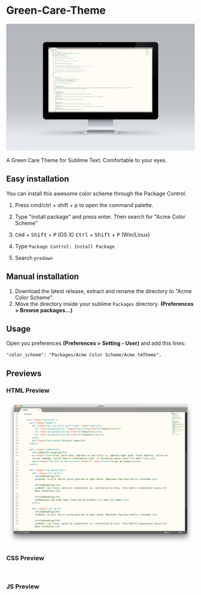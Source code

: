 # Green-Care-Theme

![](img/2.jpg)

A Green Care Theme for Sublime Text. Comfortable to your eyes.

## Easy installation

You can install this awesome color scheme through the Package Control.

1. Press cmd/ctrl + shift + p to open the command palette.
2. Type "install package" and press enter. Then search for "Acme Color Scheme"

1. <kbd>Cmd</kbd> + <kbd>Shift</kbd> + <kbd>P</kbd> (OS X) <kbd>Ctrl</kbd> + <kbd>Shift</kbd> + <kbd>P</kbd> (Win/Linux)
2. Type `Package Control: Install Package`
3. Search `predawn`

## Manual installation

1. Download the latest release, extract and rename the directory to "Acme Color Scheme".
2. Move the directory inside your sublime `Packages` directory. **(Preferences > Browse packages...)**

## Usage

Open you preferences **(Preferences > Setting - User)** and add this lines:

    "color_scheme": "Packages/Acme Color Scheme/Acme.tmTheme",


## Previews

### HTML Preview

![](img/1.png)

### CSS Preview

![]()

### JS Preview

